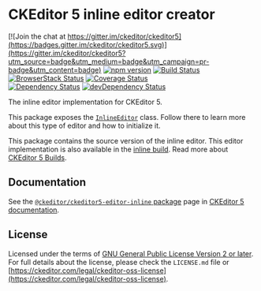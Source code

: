 CKEditor 5 inline editor creator
========================================

[![Join the chat at https://gitter.im/ckeditor/ckeditor5](https://badges.gitter.im/ckeditor/ckeditor5.svg)](https://gitter.im/ckeditor/ckeditor5?utm_source=badge&utm_medium=badge&utm_campaign=pr-badge&utm_content=badge)
[![npm version](https://badge.fury.io/js/%40ckeditor%2Fckeditor5-editor-inline.svg)](https://www.npmjs.com/package/@ckeditor/ckeditor5-editor-inline)
[![Build Status](https://travis-ci.org/ckeditor/ckeditor5-editor-inline.svg?branch=master)](https://travis-ci.org/ckeditor/ckeditor5-editor-inline)
[![BrowserStack Status](https://automate.browserstack.com/automate/badge.svg?badge_key=d3hvenZqQVZERFQ5d09FWXdyT0ozVXhLaVltRFRjTTUyZGpvQWNmWVhUUT0tLUZqNlJ1YWRUd0RvdEVOaEptM1B2Q0E9PQ==--c9d3dee40b9b4471ff3fb516d9ecf8d09292c7e0)](https://automate.browserstack.com/public-build/d3hvenZqQVZERFQ5d09FWXdyT0ozVXhLaVltRFRjTTUyZGpvQWNmWVhUUT0tLUZqNlJ1YWRUd0RvdEVOaEptM1B2Q0E9PQ==--c9d3dee40b9b4471ff3fb516d9ecf8d09292c7e0)
[![Coverage Status](https://coveralls.io/repos/github/ckeditor/ckeditor5-editor-inline/badge.svg?branch=master)](https://coveralls.io/github/ckeditor/ckeditor5-editor-inline?branch=master)
<br>
[![Dependency Status](https://david-dm.org/ckeditor/ckeditor5-editor-inline/status.svg)](https://david-dm.org/ckeditor/ckeditor5-editor-inline)
[![devDependency Status](https://david-dm.org/ckeditor/ckeditor5-editor-inline/dev-status.svg)](https://david-dm.org/ckeditor/ckeditor5-editor-inline?type=dev)

The inline editor implementation for CKEditor 5.

This package exposes the [`InlineEditor`](https://ckeditor.com/docs/ckeditor5/latest/api/module_editor-inline_inlineeditor-InlineEditor.html) class. Follow there to learn more about this type of editor and how to initialize it.

This package contains the source version of the inline editor. This editor implementation is also available in the [inline build](https://www.npmjs.com/package/@ckeditor/ckeditor5-build-inline). Read more about [CKEditor 5 Builds](https://ckeditor.com/docs/ckeditor5/latest/builds/index.html).

## Documentation

See the [`@ckeditor/ckeditor5-editor-inline` package](https://ckeditor.com/docs/ckeditor5/latest/api/editor-inline.html) page in [CKEditor 5 documentation](https://ckeditor.com/docs/ckeditor5/latest/).

## License

Licensed under the terms of [GNU General Public License Version 2 or later](http://www.gnu.org/licenses/gpl.html). For full details about the license, please check the `LICENSE.md` file or [https://ckeditor.com/legal/ckeditor-oss-license](https://ckeditor.com/legal/ckeditor-oss-license).
